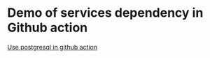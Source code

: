 # Demo of services dependency in Github action


[Use postgresql in github action](https://docs.github.com/en/actions/use-cases-and-examples/using-containerized-services/creating-postgresql-service-containers)

